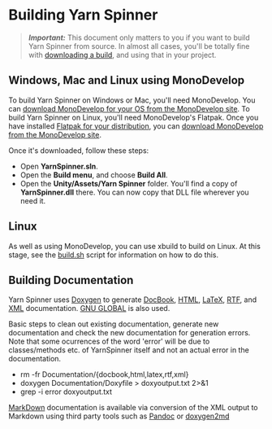 # Building Yarn Spinner

> ***Important:*** This document only matters to you if you want to build Yarn Spinner from source. In almost all cases, you'll be totally fine with [downloading a build](https://github.com/thesecretlab/YarnSpinner/releases), and using that in your project.

## Windows, Mac and Linux using MonoDevelop

To build Yarn Spinner on Windows or Mac, you'll need MonoDevelop. You can [download MonoDevelop for your OS from the MonoDevelop site](http://www.monodevelop.com/download/).
To build Yarn Spinner on Linux, you'll need MonoDevelop's Flatpak. Once you have installed [Flatpak for your distribution](http://flatpak.org/getting.html), you can [download MonoDevelop from the MonoDevelop site](http://www.monodevelop.com/download/linux/).

Once it's downloaded, follow these steps:

* Open **YarnSpinner.sln**.
* Open the **Build menu**, and choose **Build All**.
* Open the **Unity/Assets/Yarn Spinner** folder. You'll find a copy of **YarnSpinner.dll** there. You can now copy that DLL file wherever you need it.

## Linux
As well as using MonoDevelop, you can use xbuild to build on Linux. At this stage, see the [build.sh](../build.sh) script for information on how to do this.

## Building Documentation

Yarn Spinner uses [Doxygen](https://www.stack.nl/~dimitri/doxygen) to generate [DocBook](http://docbook.org/), [HTML](https://en.wikipedia.org/wiki/HTML), [LaTeX](https://www.latex-project.org/help/documentation/), [RTF](https://en.wikipedia.org/wiki/Rich_Text_Format), and [XML](https://en.wikipedia.org/wiki/XML) documentation. [GNU GLOBAL](https://www.gnu.org/software/global/) is also used.

Basic steps to clean out existing documentation, generate new documentation and check the new documentation for generation errors. Note that some ocurrences of the word 'error' will be due to classes/methods etc. of YarnSpinner itself and not an actual error in the documentation.

* rm -fr Documentation/{docbook,html,latex,rtf,xml}
* doxygen Documentation/Doxyfile > doxyoutput.txt 2>&1
* grep -i error doxyoutput.txt

[MarkDown](https://daringfireball.net/projects/markdown/) documentation is available via conversion of the XML output to Markdown using third party tools such as [Pandoc](http://pandoc.org) or [doxygen2md](https://github.com/pferdinand/doxygen2md)
